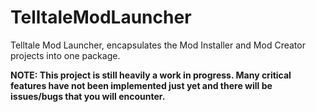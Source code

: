 # TelltaleModLauncher
Telltale Mod Launcher, encapsulates the Mod Installer and Mod Creator projects into one package.

**NOTE: This project is still heavily a work in progress. Many critical features have not been implemented just yet and there will be issues/bugs that you will encounter.**
